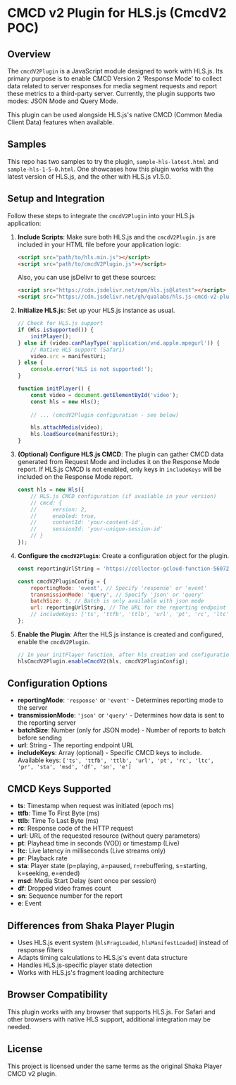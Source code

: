 # CMCD v2 Plugin for HLS.js (CmcdV2 POC)

## Overview

The `cmcdV2Plugin` is a JavaScript module designed to work with HLS.js. Its primary purpose is to enable CMCD Version 2 'Response Mode' to collect data related to server responses for media segment requests and report these metrics to a third-party server. Currently, the plugin supports two modes: JSON Mode and Query Mode.

This plugin can be used alongside HLS.js's native CMCD (Common Media Client Data) features when available.

## Samples

This repo has two samples to try the plugin, `sample-hls-latest.html` and `sample-hls-1-5-0.html`. One showcases how this plugin works with the latest version of HLS.js, and the other with HLS.js v1.5.0.

## Setup and Integration

Follow these steps to integrate the `cmcdV2Plugin` into your HLS.js application:

1. **Include Scripts**:
   Make sure both HLS.js and the `cmcdV2Plugin.js` are included in your HTML file before your application logic:
   ```html
   <script src="path/to/hls.min.js"></script>
   <script src="path/to/cmcdV2Plugin.js"></script>
   ```

   Also, you can use jsDelivr to get these sources:
   ```html
   <script src="https://cdn.jsdelivr.net/npm/hls.js@latest"></script>
   <script src="https://cdn.jsdelivr.net/gh/qualabs/hls.js-cmcd-v2-plugin/cmcdV2Plugin.js"></script>
   ```

2. **Initialize HLS.js**:
   Set up your HLS.js instance as usual.
   ```javascript
   // Check for HLS.js support
   if (Hls.isSupported()) {
       initPlayer();
   } else if (video.canPlayType('application/vnd.apple.mpegurl')) {
       // Native HLS support (Safari)
       video.src = manifestUri;
   } else {
       console.error('HLS is not supported!');
   }

   function initPlayer() {
       const video = document.getElementById('video');
       const hls = new Hls();
       
       // ... (cmcdV2Plugin configuration - see below)

       hls.attachMedia(video);
       hls.loadSource(manifestUri);
   }
   ```

3. **(Optional) Configure HLS.js CMCD**:
   The plugin can gather CMCD data generated from Request Mode and includes it on the Response Mode report. If HLS.js CMCD is not enabled, only keys in `includeKeys` will be included on the Response Mode report.
   ```javascript
   const hls = new Hls({
       // HLS.js CMCD configuration (if available in your version)
       // cmcd: {
       //     version: 2,
       //     enabled: true,
       //     contentId: 'your-content-id',
       //     sessionId: 'your-unique-session-id'
       // }
   });
   ```

4. **Configure the `cmcdV2Plugin`**:
   Create a configuration object for the plugin.
   ```javascript
   const reportingUrlString = 'https://collector-gcloud-function-560723680185.us-east1.run.app/cmcd/response-mode';
   
   const cmcdV2PluginConfig = {
       reportingMode: 'event', // Specify 'response' or 'event'
       transmissionMode: 'query', // Specify 'json' or 'query'
       batchSize: 8, // Batch is only available with json mode
       url: reportingUrlString, // The URL for the reporting endpoint
       // includeKeys: ['ts', 'ttfb', 'ttlb', 'url', 'pt', 'rc', 'ltc'] // Will send all keys if not configured
   };
   ```

5. **Enable the Plugin**:
   After the HLS.js instance is created and configured, enable the `cmcdV2Plugin`.
   ```javascript
   // In your initPlayer function, after hls creation and configuration:
   hlsCmcdV2Plugin.enableCmcdV2(hls, cmcdV2PluginConfig);
   ```

## Configuration Options
- **reportingMode**: `'response'` or `'event'` - Determines reporting mode to the server
- **transmissionMode**: `'json'` or `'query'` - Determines how data is sent to the reporting server
- **batchSize**: Number (only for JSON mode) - Number of reports to batch before sending
- **url**: String - The reporting endpoint URL
- **includeKeys**: Array (optional) - Specific CMCD keys to include. Available keys: `['ts', 'ttfb', 'ttlb', 'url', 'pt', 'rc', 'ltc', 'pr', 'sta', 'msd', 'df', 'sn', 'e']`

## CMCD Keys Supported

- **ts**: Timestamp when request was initiated (epoch ms)
- **ttfb**: Time To First Byte (ms)
- **ttlb**: Time To Last Byte (ms)
- **rc**: Response code of the HTTP request
- **url**: URL of the requested resource (without query parameters)
- **pt**: Playhead time in seconds (VOD) or timestamp (Live)
- **ltc**: Live latency in milliseconds (Live streams only)
- **pr**: Playback rate
- **sta**: Player state (p=playing, a=paused, r=rebuffering, s=starting, k=seeking, e=ended)
- **msd**: Media Start Delay (sent once per session)
- **df**: Dropped video frames count
- **sn**: Sequence number for the report
- **e**: Event

## Differences from Shaka Player Plugin

- Uses HLS.js event system (`hlsFragLoaded`, `hlsManifestLoaded`) instead of response filters
- Adapts timing calculations to HLS.js's event data structure
- Handles HLS.js-specific player state detection
- Works with HLS.js's fragment loading architecture

## Browser Compatibility

This plugin works with any browser that supports HLS.js. For Safari and other browsers with native HLS support, additional integration may be needed.

## License

This project is licensed under the same terms as the original Shaka Player CMCD v2 plugin.
